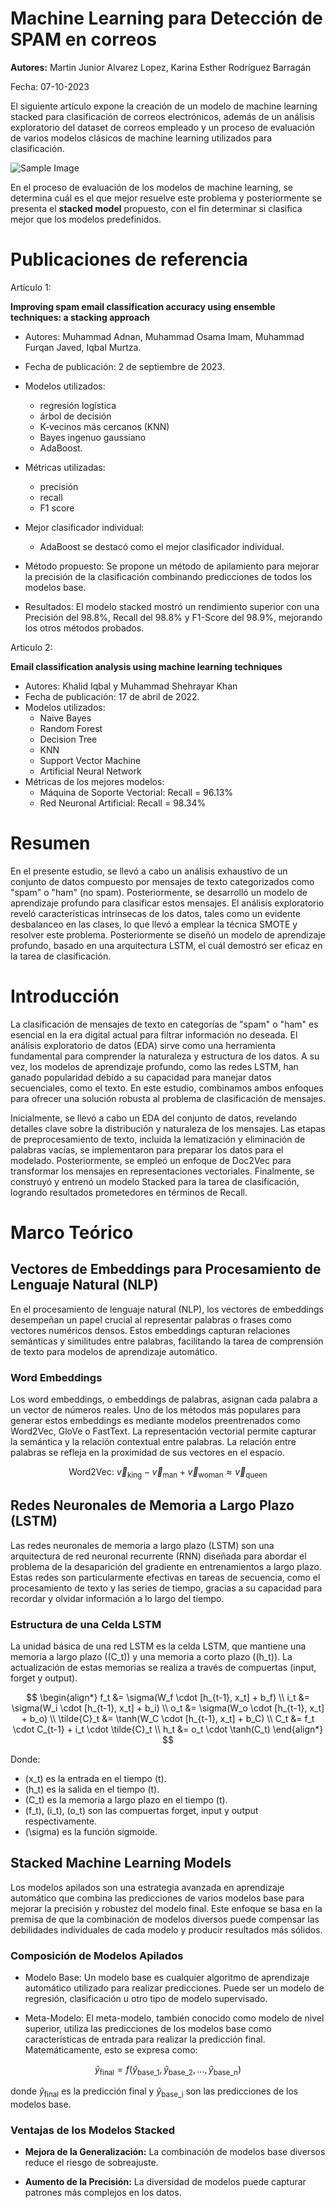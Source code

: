 # Machine Learning para Detección de SPAM en correos

**Autores:** Martin Junior Alvarez Lopez, Karina Esther Rodríguez Barragán

Fecha: 07-10-2023

El siguiente artículo expone la creación de un modelo de machine learning stacked para clasificación de correos electrónicos, además de un análisis exploratorio del dataset de correos empleado y un proceso de evaluación de varios modelos clásicos de machine learning utilizados para clasificación.

![Sample Image](1_nBgCTU_hAVG00eYkcRf6Mw.PNG)

En el proceso de evaluación de los modelos de machine learning, se determina cuál es el que mejor resuelve este problema y posteriormente se presenta el **stacked model** propuesto, con el fin determinar si clasifica mejor que los modelos predefinidos.

# Publicaciones de referencia

Artículo 1:

**Improving spam email classification accuracy using ensemble techniques: a stacking approach**

- Autores: Muhammad Adnan, Muhammad Osama Imam, Muhammad Furqan Javed, Iqbal Murtza.
- Fecha de publicación: 2 de septiembre de 2023.
- Modelos utilizados:
    - regresión logística
    - árbol de decisión
    - K-vecinos más cercanos (KNN)
    - Bayes ingenuo gaussiano
    - AdaBoost.
- Métricas utilizadas:
    - precisión 
    - recall
    - F1 score

- Mejor clasificador individual: 
    - AdaBoost se destacó como el mejor clasificador individual.

- Método propuesto: Se propone un método de apilamiento para mejorar la precisión de la clasificación combinando predicciones de todos los modelos base.

- Resultados: El modelo stacked mostró un rendimiento superior con una Precisión del 98.8%, Recall del 98.8% y F1-Score del 98.9%, mejorando los otros métodos probados.

Articulo 2:

**Email classification analysis using machine learning techniques**

- Autores: Khalid Iqbal y Muhammad Shehrayar Khan
- Fecha de publicación: 17 de abril de 2022.
- Modelos utilizados:
    - Naive Bayes
    - Random Forest
    - Decision Tree
    - KNN
    - Support Vector Machine
    - Artificial Neural Network
- Métricas de los mejores modelos:
    - Máquina de Soporte Vectorial: Recall = 96.13%
    - Red Neuronal Artificial: Recall = 98.34%

# Resumen

En el presente estudio, se llevó a cabo un análisis exhaustivo de un conjunto de datos compuesto por mensajes de texto categorizados como "spam" o "ham" (no spam). Posteriormente, se desarrolló un modelo de aprendizaje profundo para clasificar estos mensajes. El análisis exploratorio reveló características intrínsecas de los datos, tales como un evidente desbalanceo en las clases, lo que llevó a emplear la técnica SMOTE y resolver este problema. Posteriormente se diseñó un modelo de aprendizaje profundo, basado en una arquitectura LSTM, el cuál demostró ser eficaz en la tarea de clasificación.

# Introducción

La clasificación de mensajes de texto en categorías de "spam" o "ham" es esencial en la era digital actual para filtrar información no deseada. El análisis exploratorio de datos (EDA) sirve como una herramienta fundamental para comprender la naturaleza y estructura de los datos. A su vez, los modelos de aprendizaje profundo, como las redes LSTM, han ganado popularidad debido a su capacidad para manejar datos secuenciales, como el texto. En este estudio, combinamos ambos enfoques para ofrecer una solución robusta al problema de clasificación de mensajes.

Inicialmente, se llevó a cabo un EDA del conjunto de datos, revelando detalles clave sobre la distribución y naturaleza de los mensajes. Las etapas de preprocesamiento de texto, incluida la lematización y eliminación de palabras vacías, se implementaron para preparar los datos para el modelado. Posteriormente, se empleó un enfoque de Doc2Vec para transformar los mensajes en representaciones vectoriales. Finalmente, se construyó y entrenó un modelo Stacked para la tarea de clasificación, logrando resultados prometedores en términos de Recall.

# Marco Teórico

## Vectores de Embeddings para Procesamiento de Lenguaje Natural (NLP)

En el procesamiento de lenguaje natural (NLP), los vectores de embeddings desempeñan un papel crucial al representar palabras o frases como vectores numéricos densos. Estos embeddings capturan relaciones semánticas y similitudes entre palabras, facilitando la tarea de comprensión de texto para modelos de aprendizaje automático.

### Word Embeddings

Los word embeddings, o embeddings de palabras, asignan cada palabra a un vector de números reales. Uno de los métodos más populares para generar estos embeddings es mediante modelos preentrenados como Word2Vec, GloVe o FastText. La representación vectorial permite capturar la semántica y la relación contextual entre palabras. La relación entre palabras se refleja en la proximidad de sus vectores en el espacio.

$$
\text{Word2Vec: } \vec{v}_{\text{king}} - \vec{v}_{\text{man}} + \vec{v}_{\text{woman}} \approx \vec{v}_{\text{queen}}
$$

## Redes Neuronales de Memoria a Largo Plazo (LSTM)

Las redes neuronales de memoria a largo plazo (LSTM) son una arquitectura de red neuronal recurrente (RNN) diseñada para abordar el problema de la desaparición del gradiente en entrenamientos a largo plazo. Estas redes son particularmente efectivas en tareas de secuencia, como el procesamiento de texto y las series de tiempo, gracias a su capacidad para recordar y olvidar información a lo largo del tiempo.

### Estructura de una Celda LSTM

La unidad básica de una red LSTM es la celda LSTM, que mantiene una memoria a largo plazo (\(C_t\)) y una memoria a corto plazo (\(h_t\)). La actualización de estas memorias se realiza a través de compuertas (input, forget y output).

$$
\begin{align*}
f_t &= \sigma(W_f \cdot [h_{t-1}, x_t] + b_f) \\
i_t &= \sigma(W_i \cdot [h_{t-1}, x_t] + b_i) \\
o_t &= \sigma(W_o \cdot [h_{t-1}, x_t] + b_o) \\
\tilde{C}_t &= \tanh(W_C \cdot [h_{t-1}, x_t] + b_C) \\
C_t &= f_t \cdot C_{t-1} + i_t \cdot \tilde{C}_t \\
h_t &= o_t \cdot \tanh(C_t)
\end{align*}
$$

Donde:
- \(x_t\) es la entrada en el tiempo \(t\).
- \(h_t\) es la salida en el tiempo \(t\).
- \(C_t\) es la memoria a largo plazo en el tiempo \(t\).
- \(f_t\), \(i_t\), \(o_t\) son las compuertas forget, input y output respectivamente.
- \(\sigma\) es la función sigmoide.

## Stacked Machine Learning Models

Los modelos apilados son una estrategia avanzada en aprendizaje automático que combina las predicciones de varios modelos base para mejorar la precisión y robustez del modelo final. Este enfoque se basa en la premisa de que la combinación de modelos diversos puede compensar las debilidades individuales de cada modelo y producir resultados más sólidos.

### Composición de Modelos Apilados

- Modelo Base: Un modelo base es cualquier algoritmo de aprendizaje automático utilizado para realizar predicciones. Puede ser un modelo de regresión, clasificación u otro tipo de modelo supervisado.

- Meta-Modelo: El meta-modelo, también conocido como modelo de nivel superior, utiliza las predicciones de los modelos base como características de entrada para realizar la predicción final. Matemáticamente, esto se expresa como:

$$
\hat{y}_{\text{final}} = f(\hat{y}_{\text{base\_1}}, \hat{y}_{\text{base\_2}}, ..., \hat{y}_{\text{base\_n}})
$$

donde $\hat{y}_{\text{final}}$ es la predicción final y $\hat{y}_{\text{base\_i}}$ son las predicciones de los modelos base.

### Ventajas de los Modelos Stacked

- **Mejora de la Generalización:** La combinación de modelos base diversos reduce el riesgo de sobreajuste.

- **Aumento de la Precisión:** La diversidad de modelos puede capturar patrones más complejos en los datos.